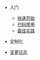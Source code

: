 - 入门

  - [快速开始](zh-cn/start/quickstart.md "快速开始")
  - [代码使用](zh-cn/start/javadoc.md "代码使用")
  - [最佳实践](zh-cn/start/bestPractice.md "最佳实践")

- 定制化
- [变更日志](start/changelog.md)
